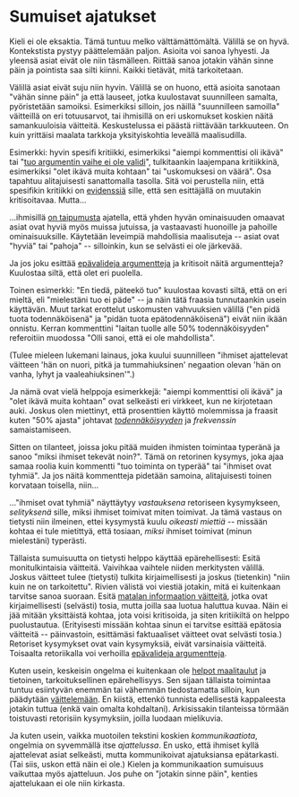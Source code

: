 # Sumuiset ajatukset

Kieli ei ole eksaktia. Tämä tuntuu melko välttämättömältä. Välillä se on hyvä. Kontekstista pystyy päättelemään paljon. Asioita voi sanoa lyhyesti. Ja yleensä asiat eivät ole niin täsmälleen. Riittää sanoa jotakin vähän sinne päin ja pointista saa silti kiinni. Kaikki tietävät, mitä tarkoitetaan.

Välillä asiat eivät suju niin hyvin. Välillä se on huono, että asioita sanotaan "vähän sinne päin" ja että lauseet, jotka kuulostavat suunnilleen samalta, pyöristetään samoiksi. Esimerkiksi silloin, jos näillä "suunnilleen samoilla" väitteillä on eri totuusarvot, tai ihmisillä on eri uskomukset koskien näitä samankuuloisia väitteitä. Keskustelussa ei päästä riittävään tarkkuuteen. On kuin yrittäisi maalata tarkkoja yksityiskohtia leveällä maalisudilla.

Esimerkki: hyvin spesifi kritiikki, esimerkiksi "aiempi kommenttisi oli ikävä" tai "[tuo argumentin vaihe ei ole validi](/epi/symmetrian_rikkominen)", tulkitaankin laajempana kritiikkinä, esimerkiksi "olet ikävä muita kohtaan" tai "uskomuksesi on väärä". Osa tapahtuu alitajuisesti sanattomalla tasolla. Sitä voi perustella niin, että spesifikin kritiikki on [evidenssiä](/epi/uskomusten_muutos) sille, että sen esittäjällä on muutakin kritisoitavaa. Mutta...

...ihmisillä [on taipumusta](https://en.wikipedia.org/wiki/Halo_effect) ajatella, että yhden hyvän ominaisuuden omaavat asiat ovat hyviä myös muissa jutuissa, ja vastaavasti huonoille ja pahoille ominaisuuksille. Käytetään leveimpiä mahdollisia maalisuteja -- asiat ovat "hyviä" tai "pahoja" -- silloinkin, kun se selvästi ei ole järkevää.

Ja jos joku esittää [epävalideja argumentteja](/epi/symmetrian_rikkominen) ja kritisoit näitä argumentteja? Kuulostaa siltä, että olet eri puolella.

Toinen esimerkki: "En tiedä, päteekö tuo" kuulostaa kovasti siltä, että on eri mieltä, eli "mielestäni tuo ei päde" -- ja näin tätä fraasia tunnutaankin usein käyttävän. Muut tarkat erottelut uskomusten vahvuuksien välillä ("en pidä tuota todennäköisenä" ja "pidän tuota epätodennäköisenä") eivät niin ikään onnistu. Kerran kommenttini "laitan tuolle alle 50% todennäköisyyden" referoitiin muodossa "Olli sanoi, että ei ole mahdollista".

(Tulee mieleen lukemani lainaus, joka kuului suunnilleen "ihmiset ajattelevat väitteen 'hän on nuori, pitkä ja tummahiuksinen' negaation olevan 'hän on vanha, lyhyt ja vaaleahiuksinen'".)

Ja nämä ovat vielä helppoja esimerkkejä: "aiempi kommenttisi oli ikävä" ja "olet ikävä muita kohtaan" ovat selkeästi eri virkkeet, kun ne kirjotetaan auki. Joskus olen miettinyt, että prosenttien käyttö molemmissa ja fraasit kuten "50% ajasta" johtavat [*todennäköisyyden*](/epi/probabilistinen_ajattelu) ja *frekvenssin* samaistamiseen.

Sitten on tilanteet, joissa joku pitää muiden ihmisten toimintaa typeränä ja sanoo "miksi ihmiset tekevät noin?". Tämä on retorinen kysymys, joka ajaa samaa roolia kuin kommentti "tuo toiminta on typerää" tai "ihmiset ovat tyhmiä". Ja jos näitä kommentteja pidetään samoina, alitajuisesti toinen korvataan toisella, niin...

..."ihmiset ovat tyhmiä" näyttäytyy *vastauksena* retoriseen kysymykseen, *selityksenä* sille, miksi ihmiset toimivat miten toimivat. Ja tämä vastaus on tietysti niin ilmeinen, ettei kysymystä kuulu *oikeasti miettiä* -- missään kohtaa ei tule mietittyä, että tosiaan, *miksi* ihmiset toimivat (minun mielestäni) typerästi.

Tällaista sumuisuutta on tietysti helppo käyttää epärehellisesti: Esitä monitulkintaisia väitteitä. Vaivihkaa vaihtele niiden merkitysten välillä. Joskus väitteet tulee (tietysti) tulkita kirjaimellisesti ja joskus (tietenkin) "niin kuin ne on tarkoitettu". Rivien välistä voi viestiä jotakin, mitä ei kuitenkaan tarvitse sanoa suoraan. Esitä [matalan informaation väitteitä](/epi/matala_informaatio), jotka ovat kirjaimellisesti (selvästi) tosia, mutta joilla saa luotua haluttua kuvaa. Näin ei jää mitään yksittäistä kohtaa, jota voisi kritisoida, ja siten kritiikiltä on helppo puolustautua. (Erityisesti missään kohtaa sinun ei tarvitse esittää epätosia väitteitä -- päinvastoin, esittämäsi faktuaaliset väitteet ovat selvästi tosia.) Retoriset kysymykset ovat vain kysymyksiä, eivät varsinaisia väitteitä. Toisaalta retoriikalla voi verhoilla [epävalideja argumentteja](/epi/symmetrian_rikkominen).

Kuten usein, keskeisin ongelma ei kuitenkaan ole [helpot maalitaulut](/epi/helpot_maalitaulut) ja tietoinen, tarkoituksellinen epärehellisyys. Sen sijaan tällaista toimintaa tuntuu esiintyvän enemmän tai vähemmän tiedostamatta silloin, kun päädytään [väittelemään](/epi/miksi_uskot). En kiistä, ettenkö tunnista edellisestä kappaleesta jotakin tuttua (enkä vain omalta kohdaltani). Arkisissakin tilanteissa törmään toistuvasti retorisiin kysymyksiin, joilla luodaan mielikuvia.

Ja kuten usein, vaikka muotoilen tekstini koskien *kommunikaatiota*, ongelmia on syvemmällä itse *ajattelussa*. En usko, että ihmiset kyllä ajattelevat asiat selkeästi, mutta kommunikoivat ajatuksiansa epätarkasti. (Tai siis, uskon että näin ei ole.) Kielen ja kommunikaation sumuisuus vaikuttaa myös ajatteluun. Jos puhe on "jotakin sinne päin", kenties ajattelukaan ei ole niin kirkasta.
